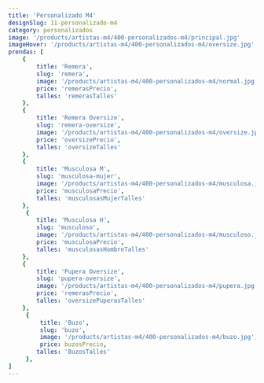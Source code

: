 ```yaml
---
title: 'Personalizado M4'
designSlug: 11-personalizado-m4
category: personalizados
image: '/products/artistas-m4/400-personalizados-m4/principal.jpg'
imageHover: '/products/artistas-m4/400-personalizados-m4/oversize.jpg'
prendas: [
    {   
        title: 'Remera',
        slug: 'remera',          
        image: '/products/artistas-m4/400-personalizados-m4/normal.jpg',
        price: 'remerasPrecio',
        talles: 'remerasTalles'
    },
    {
        title: 'Remera Oversize',
        slug: 'remera-oversize',
        image: '/products/artistas-m4/400-personalizados-m4/oversize.jpg',
        price: 'oversizePrecio',
        talles: 'oversizeTalles'
    },
    {
        title: 'Musculosa M',
        slug: 'musculosa-mujer',
        image: '/products/artistas-m4/400-personalizados-m4/musculosa.jpg',
        price: 'musculosaPrecio',
        talles: 'musculosasMujerTalles'
    },
     {
        title: 'Musculosa H',
        slug: 'musculoso',
        image: '/products/artistas-m4/400-personalizados-m4/musculoso.jpg',
        price: 'musculosaPrecio',
        talles: 'musculosasHombreTalles'
    },
    {
        title: 'Pupera Oversize',
        slug: 'pupera-oversize',
        image: '/products/artistas-m4/400-personalizados-m4/pupera.jpg',
        price: 'remerasPrecio',
        talles: 'oversizePuperasTalles'
    },
     {
         title: 'Buzo',
         slug: 'buzo',
         image: '/products/artistas-m4/400-personalizados-m4/buzo.jpg',
         price: buzosPrecio,
        talles: 'BuzosTalles'
     },
]
---
```

